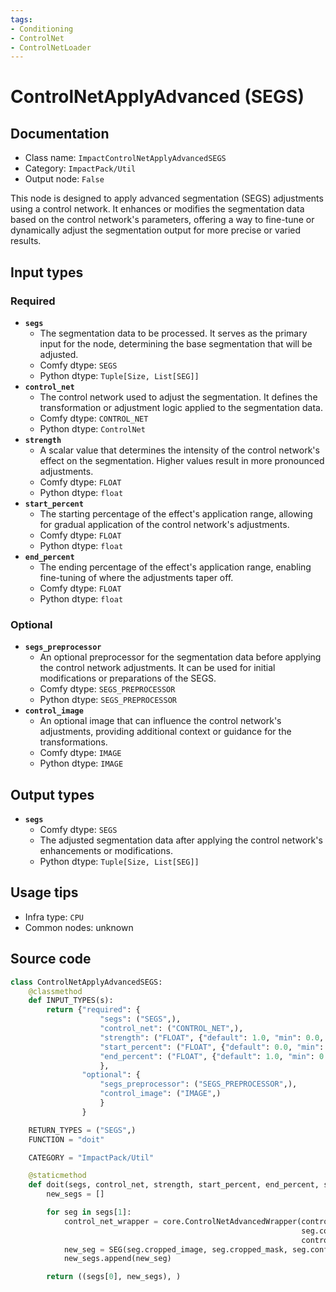 ```yaml
---
tags:
- Conditioning
- ControlNet
- ControlNetLoader
---
```


# ControlNetApplyAdvanced (SEGS)
## Documentation
- Class name: `ImpactControlNetApplyAdvancedSEGS`
- Category: `ImpactPack/Util`
- Output node: `False`

This node is designed to apply advanced segmentation (SEGS) adjustments using a control network. It enhances or modifies the segmentation data based on the control network's parameters, offering a way to fine-tune or dynamically adjust the segmentation output for more precise or varied results.
## Input types
### Required
- **`segs`**
    - The segmentation data to be processed. It serves as the primary input for the node, determining the base segmentation that will be adjusted.
    - Comfy dtype: `SEGS`
    - Python dtype: `Tuple[Size, List[SEG]]`
- **`control_net`**
    - The control network used to adjust the segmentation. It defines the transformation or adjustment logic applied to the segmentation data.
    - Comfy dtype: `CONTROL_NET`
    - Python dtype: `ControlNet`
- **`strength`**
    - A scalar value that determines the intensity of the control network's effect on the segmentation. Higher values result in more pronounced adjustments.
    - Comfy dtype: `FLOAT`
    - Python dtype: `float`
- **`start_percent`**
    - The starting percentage of the effect's application range, allowing for gradual application of the control network's adjustments.
    - Comfy dtype: `FLOAT`
    - Python dtype: `float`
- **`end_percent`**
    - The ending percentage of the effect's application range, enabling fine-tuning of where the adjustments taper off.
    - Comfy dtype: `FLOAT`
    - Python dtype: `float`
### Optional
- **`segs_preprocessor`**
    - An optional preprocessor for the segmentation data before applying the control network adjustments. It can be used for initial modifications or preparations of the SEGS.
    - Comfy dtype: `SEGS_PREPROCESSOR`
    - Python dtype: `SEGS_PREPROCESSOR`
- **`control_image`**
    - An optional image that can influence the control network's adjustments, providing additional context or guidance for the transformations.
    - Comfy dtype: `IMAGE`
    - Python dtype: `IMAGE`
## Output types
- **`segs`**
    - Comfy dtype: `SEGS`
    - The adjusted segmentation data after applying the control network's enhancements or modifications.
    - Python dtype: `Tuple[Size, List[SEG]]`
## Usage tips
- Infra type: `CPU`
- Common nodes: unknown


## Source code
```python
class ControlNetApplyAdvancedSEGS:
    @classmethod
    def INPUT_TYPES(s):
        return {"required": {
                    "segs": ("SEGS",),
                    "control_net": ("CONTROL_NET",),
                    "strength": ("FLOAT", {"default": 1.0, "min": 0.0, "max": 10.0, "step": 0.01}),
                    "start_percent": ("FLOAT", {"default": 0.0, "min": 0.0, "max": 1.0, "step": 0.001}),
                    "end_percent": ("FLOAT", {"default": 1.0, "min": 0.0, "max": 1.0, "step": 0.001})
                    },
                "optional": {
                    "segs_preprocessor": ("SEGS_PREPROCESSOR",),
                    "control_image": ("IMAGE",)
                    }
                }

    RETURN_TYPES = ("SEGS",)
    FUNCTION = "doit"

    CATEGORY = "ImpactPack/Util"

    @staticmethod
    def doit(segs, control_net, strength, start_percent, end_percent, segs_preprocessor=None, control_image=None):
        new_segs = []

        for seg in segs[1]:
            control_net_wrapper = core.ControlNetAdvancedWrapper(control_net, strength, start_percent, end_percent, segs_preprocessor,
                                                                 seg.control_net_wrapper, original_size=segs[0], crop_region=seg.crop_region,
                                                                 control_image=control_image)
            new_seg = SEG(seg.cropped_image, seg.cropped_mask, seg.confidence, seg.crop_region, seg.bbox, seg.label, control_net_wrapper)
            new_segs.append(new_seg)

        return ((segs[0], new_segs), )

```
